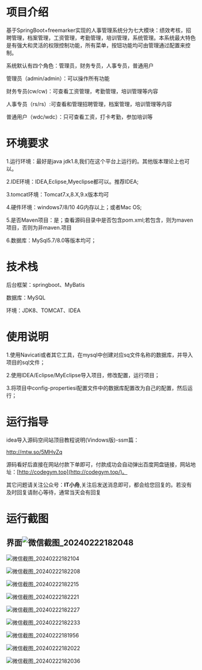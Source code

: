 # 项目介绍

基于SpringBoot+freemarker实现的人事管理系统分为七大模块：绩效考核，招聘管理，档案管理，工资管理，考勤管理，培训管理，系统管理。本系统最大特色是有强大和灵活的权限控制功能，所有菜单，按钮功能均可由管理通过配置来控制。

系统默认有四个角色：管理员，财务专员，人事专员，普通用户

管理员（admin/admin）：可以操作所有功能

财务专员(cw/cw)：可查看工资管理，考勤管理，培训管理等内容

人事专员（rs/rs）:可查看和管理招聘管理，档案管理，培训管理等内容

普通用户（wdc/wdc）：只可查看工资，打卡考勤，参加培训等



# 环境要求

1.运行环境：最好是java jdk1.8,我们在这个平台上运行的。其他版本理论上也可以。 

2.IDE环境：IDEA,Eclipse,Myeclipse都可以。推荐IDEA; 

3.tomcat环境：Tomcat7.x,8.X,9.x版本均可 

4.硬件环境：windows7/8/10 4G内存以上；或者Mac OS; 

5.是否Maven项目：是；查看源码目录中是否包含pom.xml;若包含，则为maven项目，否则为非maven.项目 

6.数据库：MySql5.7/8.0等版本均可；

# 技术栈

后台框架：springboot、MyBatis

数据库：MySQL

环境：JDK8、TOMCAT、IDEA

# 使用说明

1.使用Navicati或者其它工具，在mysql中创建对应sq文件名称的数据库，并导入项目的sql文件； 

2.使用IDEA/Eclipse/MyEclipse导入项目，修改配置，运行项目； 

3.将项目中config-propertiesi配置文件中的数据库配置改为自己的配置，然后运行；

# 运行指导

idea导入源码空间站顶目教程说明(Vindows版)-ssm篇：

http://mtw.so/5MHvZq 

源码看好后直接在网站付款下单即可，付款成功会自动弹出百度网盘链接，网站地址：[http://codegym.top](http://codegym.top/)。 

其它问题请关注公众号：**IT小舟**,关注后发送消息即可，都会给您回复的。若没有及时回复请耐心等待，通常当天会有回复

# 运行截图

## 界面![微信截图_20240222182048](https://gulimallcativen.oss-cn-shenzhen.aliyuncs.com/bishe/%E5%BE%AE%E4%BF%A1%E6%88%AA%E5%9B%BE_20240222182048.png)

![微信截图_20240222182104](https://gulimallcativen.oss-cn-shenzhen.aliyuncs.com/bishe/%E5%BE%AE%E4%BF%A1%E6%88%AA%E5%9B%BE_20240222182104.png)

![微信截图_20240222182208](https://gulimallcativen.oss-cn-shenzhen.aliyuncs.com/bishe/%E5%BE%AE%E4%BF%A1%E6%88%AA%E5%9B%BE_20240222182208.png)

![微信截图_20240222182215](https://gulimallcativen.oss-cn-shenzhen.aliyuncs.com/bishe/%E5%BE%AE%E4%BF%A1%E6%88%AA%E5%9B%BE_20240222182215.png)

![微信截图_20240222182221](https://gulimallcativen.oss-cn-shenzhen.aliyuncs.com/bishe/%E5%BE%AE%E4%BF%A1%E6%88%AA%E5%9B%BE_20240222182221.png)

![微信截图_20240222182227](https://gulimallcativen.oss-cn-shenzhen.aliyuncs.com/bishe/%E5%BE%AE%E4%BF%A1%E6%88%AA%E5%9B%BE_20240222182227.png)

![微信截图_20240222182233](https://gulimallcativen.oss-cn-shenzhen.aliyuncs.com/bishe/%E5%BE%AE%E4%BF%A1%E6%88%AA%E5%9B%BE_20240222182233.png)

![微信截图_20240222181956](https://gulimallcativen.oss-cn-shenzhen.aliyuncs.com/bishe/%E5%BE%AE%E4%BF%A1%E6%88%AA%E5%9B%BE_20240222181956.png)

![微信截图_20240222182022](https://gulimallcativen.oss-cn-shenzhen.aliyuncs.com/bishe/%E5%BE%AE%E4%BF%A1%E6%88%AA%E5%9B%BE_20240222182022.png)

![微信截图_20240222182036](https://gulimallcativen.oss-cn-shenzhen.aliyuncs.com/bishe/%E5%BE%AE%E4%BF%A1%E6%88%AA%E5%9B%BE_20240222182036.png)
